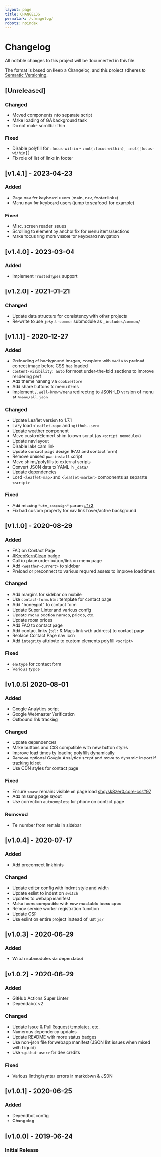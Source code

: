 ```yaml
---
layout: page
title: CHANGELOG
permalink: /changelog/
robots: noindex
---
```

<!-- markdownlint-disable -->
# Changelog
All notable changes to this project will be documented in this file.

The format is based on [Keep a Changelog](https://keepachangelog.com/en/1.0.0/),
and this project adheres to [Semantic Versioning](https://semver.org/spec/v2.0.0.html).

## [Unreleased]

### Changed
- Moved components into separate script
- Make loading of GA background task
- Do not make scrollbar thin

### Fixed
- Disable polyfill for `:focus-within` - `:not(:focus-within), :not([focus-within])`
- Fix role of list of links in footer

## [v1.4.1] - 2023-04-23

### Added
- Page nav for keyboard users (main, nav, footer links)
- Menu nav for keyboard users (jump to seafood, for example)

### Fixed
- Misc. screen reader issues
- Scrolling to element by anchor fix for menu items/sections
- Make focus ring more visible for keyboard navigation

## [v1.4.0] - 2023-03-04

### Added
- Implement `TrustedTypes` support

## [v1.2.0] - 2021-01-21

### Changed
- Update data structure for consistency with other projects
- Re-write to use `jekyll-common` submodule as `_includes/common/`

## [v1.1.1] - 2020-12-27

### Added
- Preloading of background images, complete with `media` to preload correct image before CSS has loaded
- `content-visibility: auto` for most under-the-fold sections to improve rendering perf
- Add theme hanling via `cookieStore`
- Add share buttons to menu items
- Implement `/.well-known/menu` redirecting to JSON-LD version of menu at `/menu/all.json`

### Changed
- Update Leaflet version to 1.7.1
- Lazy load `<leaflet-map>` and `<github-user>`
- Update weather component
- Move customElement shim to own script (as `<script nomodule>`)
- Update nav layout
- Disable lake cam link
- Update contact page design (FAQ and contact form)
- Remove unused `pwa-install` script
- Move shims/polyfills to external scripts
- Convert JSON data to YAML in `_data/`
- Update dependencies
- Load `<leaflet-map>` and `<leaflet-marker>` components as separate `<script>`

### Fixed
- Add missing `"utm_campaign"` param [#152](https://github.com/kernvalley/paradise-cove-lodge/issues/152)
- Fix bad custom property for nav link hover/active background

## [v1.1.0] - 2020-08-29

### Added
- FAQ on Contact Page
- [#KeepKernClean](https://www.kernriverconservancy.org/) badge
- Call to place order button/link on menu page
- Add `<weather-current>` to sidebar
- Preload or preconnect to various required assets to improve load times

### Changed
- Add margins for sidebar on mobile
- Use `contact-form.html` template for contact page
- Add "honeypot" to contact form
- Update Super Linter and various config
- Update menu section names, prices, etc.
- Update room prices
- Add FAQ to contact page
- Add contact links (`tel:` & Maps link with address) to contact page
- Replace Contact Page nav icon
- Add `integrity` attribute to custom elements polyfill `<script>`

### Fixed
- `enctype` for contact form
- Various typos

## [v1.0.5] 2020-08-01

### Added
- Google Analytics script
- Google Webmaster Verification
- Outbound link tracking

### Changed
- Update dependencies
- Make buttons and CSS compatible with new button styles
- Improve load times by loading polyfills dynamically
- Remove optional Google Analytics script and move to dynamic import if tracking id set
- Use CDN styles for contact page

### Fixed
- Ensure `<nav>` remains visible on page load [shgysk8zer0/core-css#97](https://github.com/shgysk8zer0/core-css/pull/97)
- Add missing page layout
- Use correction `autocomplete` for phone on contact page

### Removed
- Tel number from rentals in sidebar

## [v1.0.4] - 2020-07-17

### Added
- Add preconnect link hints

### Changed
- Update editor config with indent style and width
- Update eslint to indent on `switch`
- Updates to webapp manifest
- Make icons compatible with new maskable icons spec
- Remov service worker registration function
- Update CSP
- Use eslint on entire project instead of just `js/`

## [v1.0.3] - 2020-06-29

### Added
- Watch submodules via dependabot

## [v1.0.2] - 2020-06-29

### Added
- GitHub Actions Super Linter
- Dependabot v2

### Changed
- Update Issue & Pull Request templates, etc.
- Numerous dependency updates
- Update README with more status badges
- Use non-json file for webapp manifest (JSON lint issues when mixed with Liquid)
- Use `<github-user>` for dev credits

### Fixed
- Various linting/syntax errors in markdown & JSON

## [v1.0.1] - 2020-06-25

### Added
- Dependbot config
- Changelog

## [v1.0.0] - 2019-06-24

### Initial Release
<!-- markdownlint-restore -->
